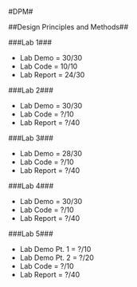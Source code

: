 #DPM#

##Design Principles and Methods##

###Lab 1###
* Lab Demo = 30/30
* Lab Code = 10/10
* Lab Report = 24/30

###Lab 2###
* Lab Demo = 30/30
* Lab Code = ?/10
* Lab Report = ?/40

###Lab 3###
* Lab Demo = 28/30
* Lab Code = ?/10
* Lab Report = ?/40

###Lab 4###
* Lab Demo = 30/30
* Lab Code = ?/10
* Lab Report = ?/40

###Lab 5###
* Lab Demo Pt. 1 = ?/10
* Lab Demo Pt. 2 = ?/20
* Lab Code = ?/10
* Lab Report = ?/40
